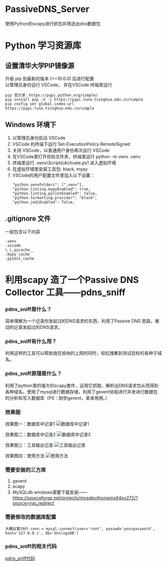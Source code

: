 # PassiveDNS_Server

使用Python的scapy进行抓包并筛选出dns数据包








# Python 学习资源库

## 设置清华大学PIP镜像源
升级 pip 到最新的版本 (>=10.0.0) 后进行配置  
以管理员身份运行 VSCode， 并在VSCode 终端里运行  
```
pip 官方源：https://pypi.python.org/simple/
pip install pip -U -i https://pypi.tuna.tsinghua.edu.cn/simple
pip config set global.index-url https://pypi.tuna.tsinghua.edu.cn/simple
```

## Windows 环境下

1. 以管理员身份启动 VSCode  
1. VSCode 的终端下运行 Set-ExecutionPolicy RemoteSigned
1. 关闭 VSCode，以普通用户身份再次运行 VSCode
1. 在VSCode里打开目标文件夹，终端里运行 python -m venv .venv
1. 终端里运行 .venv\Scripts\Activate.ps1 进入虚拟环境
1. 在虚拟环境里安装工具包: black, mypy
1. VSCode的用户配置文件里加入以下设置：  
    ````
    "python.venvFolders": [".venv"],  
    "python.linting.mypyEnabled": true,  
    "python.linting.pylintEnabled": false,  
    "python.formatting.provider": "black",  
    "python.jediEnabled": false,
    ````

## .gitignore 文件
一般包含以下内容
```
.venv  
.vscode  
\_\_pycache__  
.mypy_cache
.pytest_cache
```


# 利用scapy 造了一个Passive DNS Collector 工具——pdns_sniff

### pdns_sniff是什么？

简单理解为一个记录你发起过的DNS请求的东西，利用了Passive DNS 思路，被动的记录发起过的DNS请求。

### pdns_sniff有什么用？

利用这样的工具可以帮助我在愉快的上网的同时，轻松搜集到测试目标的各种子域名。

### pdns_sniff原理是什么？

利用了python里的强大的scapy套件，运用它抓取，解析出DNS请求包从而得到各种域名。使用了mysql进行数据存储，利用了gevent协程进行并发进行数据包的分析和写入数据库（PS：刚学gevent，拿来用用。）

### 效果图

效果图一：数据库中记录1
![数据库中记录1](http://www.coffeehb.cn/zb_users/upload/2017/02/20170205223502148630530254796.png "数据库中记录1")

效果图二：数据库中记录2
![数据库中记录2](http://www.coffeehb.cn/zb_users/upload/2017/02/20170205223524148630532412525.png "数据库中记录2")

效果图三：工具输出记录
![工具输出记录](http://www.coffeehb.cn/zb_users/upload/2017/02/20170205223538148630533859265.png "工具输出记录")

效果图四：使用方法
![使用方法](http://www.coffeehb.cn/zb_users/upload/2017/02/20170205223434148630527450376.jpeg "使用方法")

### 需要安装的三方库

1.  gevent
2.  scapy
3.  MySQLdb     windows需要下载安装——https://sourceforge.net/projects/mysqlpythonwinx64py272/?source=typ_redirect

### 需要修改的数据库配置

`大概在第29行
conn = mysql.connect(user='root', passwd='yourpassword', host='127.0.0.1', db='dnslogsDB')`

### pdns_sniff的相关代码
[pdns_sniff代码](https://github.com/coffeehb/tools/pdns_sniff)
